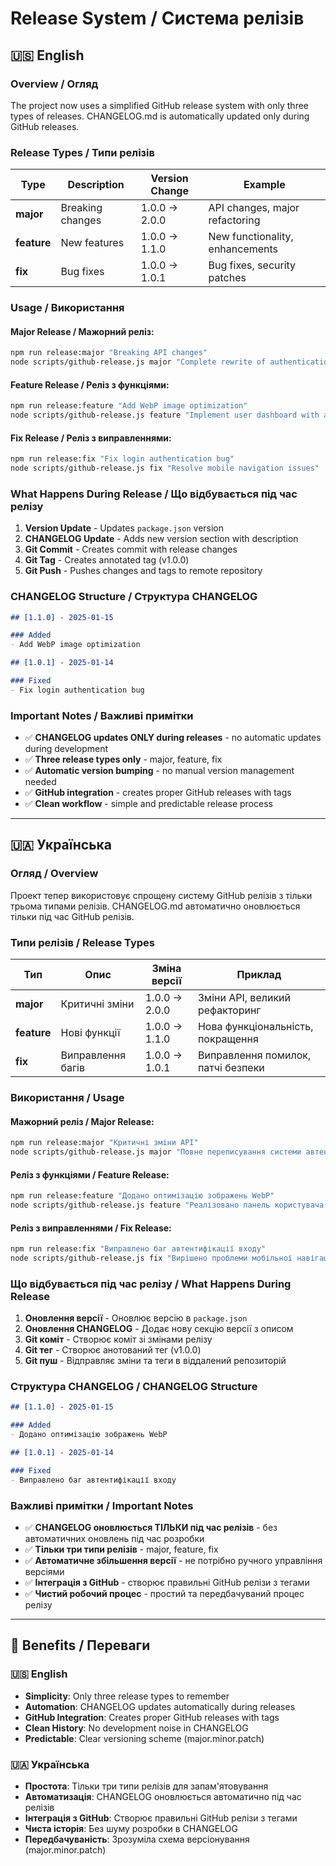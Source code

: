 # Release System / Система релізів

## 🇺🇸 English

### Overview / Огляд

The project now uses a simplified GitHub release system with only three types of releases. CHANGELOG.md is automatically updated only during GitHub releases.

### Release Types / Типи релізів

| Type | Description | Version Change | Example |
|------|-------------|----------------|---------|
| **major** | Breaking changes | 1.0.0 → 2.0.0 | API changes, major refactoring |
| **feature** | New features | 1.0.0 → 1.1.0 | New functionality, enhancements |
| **fix** | Bug fixes | 1.0.0 → 1.0.1 | Bug fixes, security patches |

### Usage / Використання

#### **Major Release / Мажорний реліз:**
```bash
npm run release:major "Breaking API changes"
node scripts/github-release.js major "Complete rewrite of authentication system"
```

#### **Feature Release / Реліз з функціями:**
```bash
npm run release:feature "Add WebP image optimization"
node scripts/github-release.js feature "Implement user dashboard with analytics"
```

#### **Fix Release / Реліз з виправленнями:**
```bash
npm run release:fix "Fix login authentication bug"
node scripts/github-release.js fix "Resolve mobile navigation issues"
```

### What Happens During Release / Що відбувається під час релізу

1. **Version Update** - Updates `package.json` version
2. **CHANGELOG Update** - Adds new version section with description
3. **Git Commit** - Creates commit with release changes
4. **Git Tag** - Creates annotated tag (v1.0.0)
5. **Git Push** - Pushes changes and tags to remote repository

### CHANGELOG Structure / Структура CHANGELOG

```markdown
## [1.1.0] - 2025-01-15

### Added
- Add WebP image optimization

## [1.0.1] - 2025-01-14

### Fixed
- Fix login authentication bug
```

### Important Notes / Важливі примітки

- ✅ **CHANGELOG updates ONLY during releases** - no automatic updates during development
- ✅ **Three release types only** - major, feature, fix
- ✅ **Automatic version bumping** - no manual version management needed
- ✅ **GitHub integration** - creates proper GitHub releases with tags
- ✅ **Clean workflow** - simple and predictable release process

---

## 🇺🇦 Українська

### Огляд / Overview

Проект тепер використовує спрощену систему GitHub релізів з тільки трьома типами релізів. CHANGELOG.md автоматично оновлюється тільки під час GitHub релізів.

### Типи релізів / Release Types

| Тип | Опис | Зміна версії | Приклад |
|-----|------|--------------|---------|
| **major** | Критичні зміни | 1.0.0 → 2.0.0 | Зміни API, великий рефакторинг |
| **feature** | Нові функції | 1.0.0 → 1.1.0 | Нова функціональність, покращення |
| **fix** | Виправлення багів | 1.0.0 → 1.0.1 | Виправлення помилок, патчі безпеки |

### Використання / Usage

#### **Мажорний реліз / Major Release:**
```bash
npm run release:major "Критичні зміни API"
node scripts/github-release.js major "Повне переписування системи автентифікації"
```

#### **Реліз з функціями / Feature Release:**
```bash
npm run release:feature "Додано оптимізацію зображень WebP"
node scripts/github-release.js feature "Реалізовано панель користувача з аналітикою"
```

#### **Реліз з виправленнями / Fix Release:**
```bash
npm run release:fix "Виправлено баг автентифікації входу"
node scripts/github-release.js fix "Вирішено проблеми мобільної навігації"
```

### Що відбувається під час релізу / What Happens During Release

1. **Оновлення версії** - Оновлює версію в `package.json`
2. **Оновлення CHANGELOG** - Додає нову секцію версії з описом
3. **Git коміт** - Створює коміт зі змінами релізу
4. **Git тег** - Створює анотований тег (v1.0.0)
5. **Git пуш** - Відправляє зміни та теги в віддалений репозиторій

### Структура CHANGELOG / CHANGELOG Structure

```markdown
## [1.1.0] - 2025-01-15

### Added
- Додано оптимізацію зображень WebP

## [1.0.1] - 2025-01-14

### Fixed
- Виправлено баг автентифікації входу
```

### Важливі примітки / Important Notes

- ✅ **CHANGELOG оновлюється ТІЛЬКИ під час релізів** - без автоматичних оновлень під час розробки
- ✅ **Тільки три типи релізів** - major, feature, fix
- ✅ **Автоматичне збільшення версії** - не потрібно ручного управління версіями
- ✅ **Інтеграція з GitHub** - створює правильні GitHub релізи з тегами
- ✅ **Чистий робочий процес** - простий та передбачуваний процес релізу

---

## 🎯 Benefits / Переваги

### 🇺🇸 English
- **Simplicity**: Only three release types to remember
- **Automation**: CHANGELOG updates automatically during releases
- **GitHub Integration**: Creates proper GitHub releases with tags
- **Clean History**: No development noise in CHANGELOG
- **Predictable**: Clear versioning scheme (major.minor.patch)

### 🇺🇦 Українська
- **Простота**: Тільки три типи релізів для запам'ятовування
- **Автоматизація**: CHANGELOG оновлюється автоматично під час релізів
- **Інтеграція з GitHub**: Створює правильні GitHub релізи з тегами
- **Чиста історія**: Без шуму розробки в CHANGELOG
- **Передбачуваність**: Зрозуміла схема версіонування (major.minor.patch)
